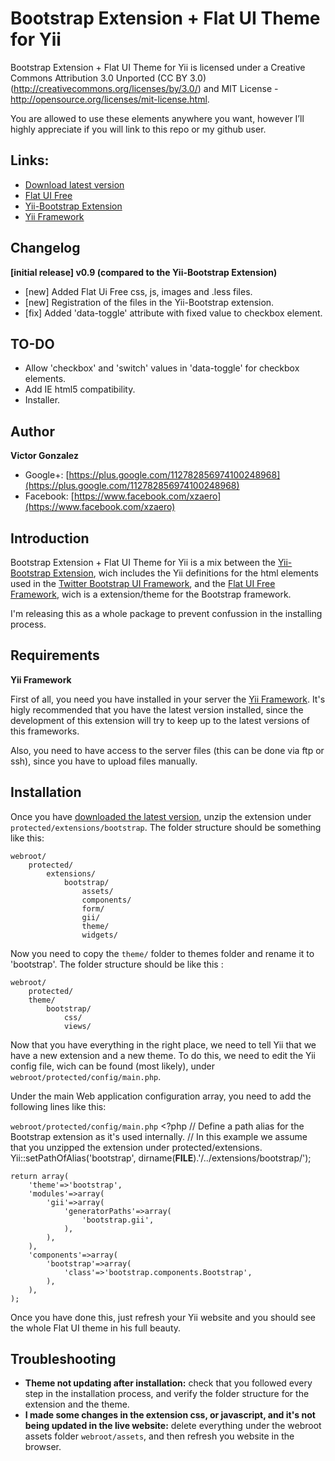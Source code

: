 Bootstrap Extension + Flat UI Theme for Yii
=======

Bootstrap Extension + Flat UI Theme for Yii is licensed under a Creative Commons Attribution 3.0 Unported (CC BY 3.0)  (http://creativecommons.org/licenses/by/3.0/) and MIT License - http://opensource.org/licenses/mit-license.html. 

You are allowed to use these elements anywhere you want, however I’ll highly appreciate if you will link to this repo or my github user.

## Links:

+ [Download latest version](https://github.com/XzAeRo/yii.bootstrap.flat-ui/archive/master.zip)
+ [Flat UI Free](http://designmodo.github.com/Flat-UI/)
+ [Yii-Bootstrap Extension](http://www.cniska.net/yii-bootstrap/)
+ [Yii Framework](http://www.yiiframework.com/)

## Changelog

**[initial release] v0.9 (compared to the Yii-Bootstrap Extension)**
+ [new] Added Flat Ui Free css, js, images and .less files.
+ [new] Registration of the files in the Yii-Bootstrap extension.
+ [fix] Added 'data-toggle' attribute with fixed value to checkbox element.

## TO-DO
+ Allow 'checkbox' and 'switch' values in 'data-toggle' for checkbox elements.
+ Add IE html5 compatibility.
+ Installer.

## Author

**Victor Gonzalez**
+ Google+: [https://plus.google.com/112782856974100248968](https://plus.google.com/112782856974100248968)
+ Facebook: [https://www.facebook.com/xzaero](https://www.facebook.com/xzaero)

## Introduction
Bootstrap Extension + Flat UI Theme for Yii is a mix between the [Yii-Bootstrap Extension](http://www.cniska.net/yii-bootstrap/), wich includes the Yii definitions for the html elements used in the [Twitter Bootstrap UI Framework](http://twitter.github.io/bootstrap/), and the [Flat UI Free Framework](http://designmodo.github.com/Flat-UI/), wich is a extension/theme for the Bootstrap framework.

I'm releasing this as a whole package to prevent confussion in the installing process.


## Requirements

**Yii Framework**

First of all, you need you have installed in your server the [Yii Framework](http://www.yiiframework.com/). It's higly recommended that you have the latest version installed, since the development of this extension will try to keep up to the latest versions of this frameworks.

Also, you need to have access to the server files (this can be done via ftp or ssh), since you have to upload files manually.

## Installation

Once you have [downloaded the latest version](https://github.com/XzAeRo/yii.bootstrap.flat-ui/archive/master.zip), unzip the extension under `protected/extensions/bootstrap`. The folder structure should be something like this:

	webroot/
		protected/
			extensions/
				bootstrap/
					assets/
					components/
					form/
					gii/
					theme/
					widgets/


Now you need to copy the `theme/` folder to themes folder and rename it to 'bootstrap'. The folder structure should be like this :

	webroot/
		protected/
		theme/
			bootstrap/
				css/
				views/


Now that you have everything in the right place, we need to tell Yii that we have a new extension and a new theme. To do this, we need to edit the Yii config file, wich can be found (most likely), under `webroot/protected/config/main.php`.

Under the main Web application configuration array, you need to add the following lines like this:

`webroot/protected/config/main.php`
	<?php
	// Define a path alias for the Bootstrap extension as it's used internally.
	// In this example we assume that you unzipped the extension under protected/extensions.
	Yii::setPathOfAlias('bootstrap', dirname(__FILE__).'/../extensions/bootstrap/');
	 
	return array(
	    'theme'=>'bootstrap',
	    'modules'=>array(
	        'gii'=>array(
	            'generatorPaths'=>array(
	                'bootstrap.gii',
	            ),
	        ),
	    ),
	    'components'=>array(
	        'bootstrap'=>array(
	            'class'=>'bootstrap.components.Bootstrap',
	        ),
	    ),
	);


Once you have done this, just refresh your Yii website and you should see the whole Flat UI theme in his full beauty.

## Troubleshooting

+ **Theme not updating after installation:** check that you followed every step in the installation process, and verify the folder structure for the extension and the theme.
+ **I made some changes in the extension css, or javascript, and it's not being updated in the live website:** delete everything under the webroot assets folder `webroot/assets`, and then refresh you website in the browser.